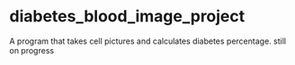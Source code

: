 # diabetes_blood_image_project
A program that takes cell pictures and calculates diabetes percentage. still on progress
